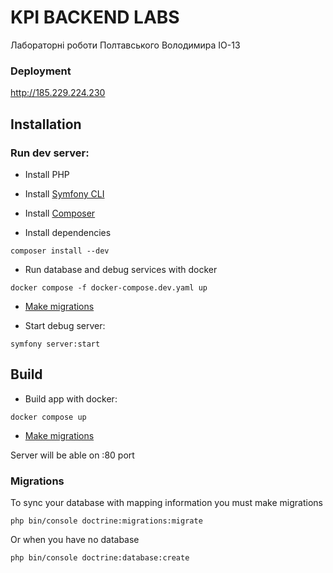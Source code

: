 # KPI BACKEND LABS

Лабораторні роботи Полтавського Володимира IO-13

### Deployment

http://185.229.224.230

## Installation

### Run dev server:
- Install PHP

- Install [Symfony CLI](https://symfony.com/download "Symfony CLI")

- Install [Composer](https://getcomposer.org/download "Composer")

- Install dependencies
```shell
composer install --dev
```
- Run database and debug services with docker
```shell
docker compose -f docker-compose.dev.yaml up
```
- [Make migrations](#migrations)

- Start debug server:

```shell
symfony server:start
```

## Build
- Build app with docker:
```shell
docker compose up
```
- [Make migrations](#migrations)

Server will be able on :80 port

### Migrations
To sync your database with mapping information you must make migrations
```shell
php bin/console doctrine:migrations:migrate 
```

Or when you have no database
```shell
php bin/console doctrine:database:create 
```
